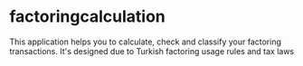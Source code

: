 # factoringcalculation

This application helps you to calculate, check and classify your factoring transactions. It's designed due to Turkish factoring usage rules and tax laws
